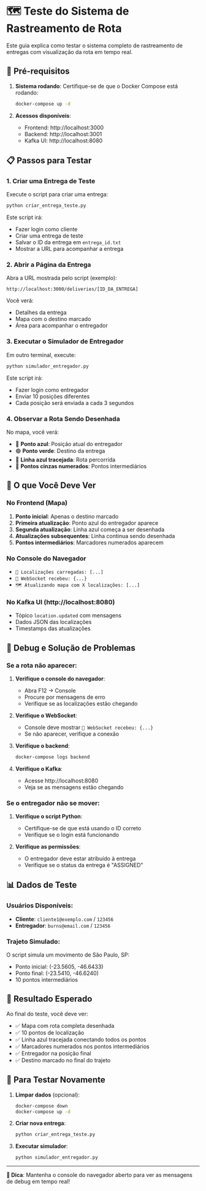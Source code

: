 # 🗺️ Teste do Sistema de Rastreamento de Rota

Este guia explica como testar o sistema completo de rastreamento de entregas com visualização da rota em tempo real.

## 🚀 Pré-requisitos

1. **Sistema rodando**: Certifique-se de que o Docker Compose está rodando:
   ```bash
   docker-compose up -d
   ```

2. **Acessos disponíveis**:
   - Frontend: http://localhost:3000
   - Backend: http://localhost:3001
   - Kafka UI: http://localhost:8080

## 📋 Passos para Testar

### 1. Criar uma Entrega de Teste

Execute o script para criar uma entrega:
```bash
python criar_entrega_teste.py
```

Este script irá:
- Fazer login como cliente
- Criar uma entrega de teste
- Salvar o ID da entrega em `entrega_id.txt`
- Mostrar a URL para acompanhar a entrega

### 2. Abrir a Página da Entrega

Abra a URL mostrada pelo script (exemplo):
```
http://localhost:3000/deliveries/[ID_DA_ENTREGA]
```

Você verá:
- Detalhes da entrega
- Mapa com o destino marcado
- Área para acompanhar o entregador

### 3. Executar o Simulador de Entregador

Em outro terminal, execute:
```bash
python simulador_entregador.py
```

Este script irá:
- Fazer login como entregador
- Enviar 10 posições diferentes
- Cada posição será enviada a cada 3 segundos

### 4. Observar a Rota Sendo Desenhada

No mapa, você verá:
- 🔵 **Ponto azul**: Posição atual do entregador
- 🟢 **Ponto verde**: Destino da entrega
- 🔵 **Linha azul tracejada**: Rota percorrida
- 🔘 **Pontos cinzas numerados**: Pontos intermediários

## 🎯 O que Você Deve Ver

### No Frontend (Mapa)
1. **Ponto inicial**: Apenas o destino marcado
2. **Primeira atualização**: Ponto azul do entregador aparece
3. **Segunda atualização**: Linha azul começa a ser desenhada
4. **Atualizações subsequentes**: Linha continua sendo desenhada
5. **Pontos intermediários**: Marcadores numerados aparecem

### No Console do Navegador
- `📍 Localizações carregadas: [...]`
- `📡 WebSocket recebeu: {...}`
- `🗺️ Atualizando mapa com X localizações: [...]`

### No Kafka UI (http://localhost:8080)
- Tópico `location.updated` com mensagens
- Dados JSON das localizações
- Timestamps das atualizações

## 🔧 Debug e Solução de Problemas

### Se a rota não aparecer:

1. **Verifique o console do navegador**:
   - Abra F12 → Console
   - Procure por mensagens de erro
   - Verifique se as localizações estão chegando

2. **Verifique o WebSocket**:
   - Console deve mostrar `📡 WebSocket recebeu: {...}`
   - Se não aparecer, verifique a conexão

3. **Verifique o backend**:
   ```bash
   docker-compose logs backend
   ```

4. **Verifique o Kafka**:
   - Acesse http://localhost:8080
   - Veja se as mensagens estão chegando

### Se o entregador não se mover:

1. **Verifique o script Python**:
   - Certifique-se de que está usando o ID correto
   - Verifique se o login está funcionando

2. **Verifique as permissões**:
   - O entregador deve estar atribuído à entrega
   - Verifique se o status da entrega é "ASSIGNED"

## 📊 Dados de Teste

### Usuários Disponíveis:
- **Cliente**: `cliente1@exemplo.com` / `123456`
- **Entregador**: `burns@email.com` / `123456`

### Trajeto Simulado:
O script simula um movimento de São Paulo, SP:
- Ponto inicial: (-23.5605, -46.6433)
- Ponto final: (-23.5410, -46.6240)
- 10 pontos intermediários

## 🎉 Resultado Esperado

Ao final do teste, você deve ver:
- ✅ Mapa com rota completa desenhada
- ✅ 10 pontos de localização
- ✅ Linha azul tracejada conectando todos os pontos
- ✅ Marcadores numerados nos pontos intermediários
- ✅ Entregador na posição final
- ✅ Destino marcado no final do trajeto

## 🔄 Para Testar Novamente

1. **Limpar dados** (opcional):
   ```bash
   docker-compose down
   docker-compose up -d
   ```

2. **Criar nova entrega**:
   ```bash
   python criar_entrega_teste.py
   ```

3. **Executar simulador**:
   ```bash
   python simulador_entregador.py
   ```

---

**🎯 Dica**: Mantenha o console do navegador aberto para ver as mensagens de debug em tempo real! 